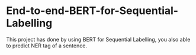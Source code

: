 # End-to-end-BERT-for-Sequential-Labelling
This project has done by using BERT for Sequential Labelling, you also able to predict NER tag of a sentence.
